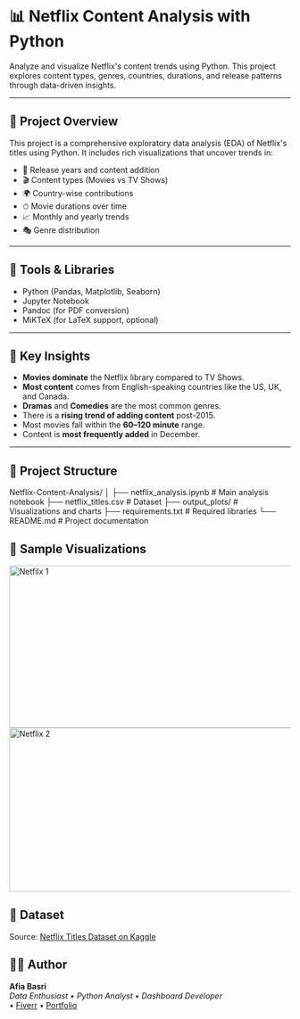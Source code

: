 # 📊 Netflix Content Analysis with Python

Analyze and visualize Netflix's content trends using Python. This project explores content types, genres, countries, durations, and release patterns through data-driven insights.

---

## 🚀 Project Overview

This project is a comprehensive exploratory data analysis (EDA) of Netflix's titles using Python. It includes rich visualizations that uncover trends in:

- 📅 Release years and content addition
- 🎬 Content types (Movies vs TV Shows)
- 🌍 Country-wise contributions
- ⏱ Movie durations over time
- 📈 Monthly and yearly trends
- 🎭 Genre distribution

---

## 🧰 Tools & Libraries

- Python (Pandas, Matplotlib, Seaborn)
- Jupyter Notebook
- Pandoc (for PDF conversion)
- MiKTeX (for LaTeX support, optional)

---

## 📌 Key Insights

- **Movies dominate** the Netflix library compared to TV Shows.
- **Most content** comes from English-speaking countries like the US, UK, and Canada.
- **Dramas** and **Comedies** are the most common genres.
- There is a **rising trend of adding content** post-2015.
- Most movies fall within the **60–120 minute** range.
- Content is **most frequently added** in December.

---

## 📁 Project Structure
Netflix-Content-Analysis/
│
├── netflix_analysis.ipynb # Main analysis notebook
├── netflix_titles.csv # Dataset
├── output_plots/ # Visualizations and charts
├── requirements.txt # Required libraries
└── README.md # Project documentation

## 📸 Sample Visualizations

<img width="661" height="291" alt="Netfilx 1" src="https://github.com/user-attachments/assets/f0744222-2a19-486d-bfc1-31af6fa06fdb" />

<img width="707" height="294" alt="Netflix 2" src="https://github.com/user-attachments/assets/316b8bee-5713-4460-9730-a481d4fec673" />

## 📂 Dataset

Source: [Netflix Titles Dataset on Kaggle](https://www.kaggle.com/datasets/shivamb/netflix-shows)

## 👩‍💻 Author

**Afia Basri**  
_Data Enthusiast • Python Analyst • Dashboard Developer_  
 • [Fiverr](#) • [Portfolio](#)
